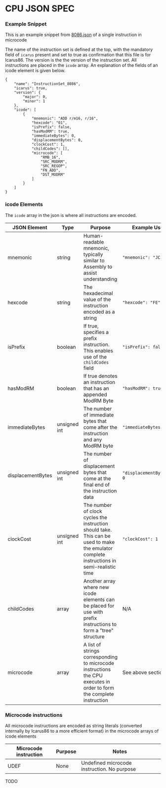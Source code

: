 # CPU JSON SPEC

### Example Snippet

This is an example snippet from [8086.json](bin/8086.json) of a single instruction in microcode

The name of the instruction set is defined at the top, with the mandatory field of `icarus` present and set to true as confirmation that this file is for Icarus86. The version is the the version of the instruction set. All instructions are placed in the `icode` array. An explanation of the fields of an icode element is given below.

```
{
	"name": "InstructionSet_8086",
	"icarus": true,
	"version": {
		"major": 0,
		"minor": 1
	},
	"icode": [
		{
			"mnemonic": "ADD r/m16, r/16",
			"hexcode": "01",
			"isPrefix": false,
			"hasModRM": true,
			"immediateBytes": 0,
			"displacementBytes": 0,
			"clockCost": 1,
			"childCodes": [],
			"microcode": [
				"RMB_16",
				"SRC_MODRM",
				"SRC_REGOP",
				"FN_ADD",
				"DST_MODRM"
			]
		}
    ]
}
```

### icode Elements

The `icode` array in the json is where all instructions are encoded.

JSON Element | Type | Purpose | Example Use
 ----------- | ---- | ------- | ---------- 
mnemonic | string | Human-readable mnemonic, typically similar to Assembly to assist understanding | `"mnemonic": "JC"`
hexcode | string | The hexadecimal value of the instruction encoded as a string | `"hexcode": "FE"`
isPrefix | boolean | If true, specifies a prefix instruction. This enables use of the `childCodes` field | `"isPrefix": false`
hasModRM | boolean | If true denotes an instruction that has an appended ModRM Byte | `"hasModRM": true`
immediateBytes | unsigned int | The number of immediate bytes that come after the instruction and any ModRM byte | `"immediateBytes": 2`
displacementBytes | unsigned int | The number of displacement bytes that come at the final end of the instruction data | `"displacementBytes": 0`
clockCost | unsigned int | The number of clock cycles the instruction should take. This can be used to make the emulator complete instructions in semi-realistic time | `"clockCost": 1`
childCodes | array | Another array where new icode elements can be placed for use with prefix instructions to form a "tree" structure | N/A
microcode | array | A list of strings corresponding to microcode instructions the CPU executes in order to form the complete instruction | See above section

### Microcode instructions

All microcode instructions are encoded as string literals (converted internally by Icarus86 to a more efficient format) in the microcode arrays of icode elements

Microcode instruction | Purpose | Notes
 -------------------- | ------- | ----- 
UDEF | None | Undefined microcode instruction. No purpose

TODO
